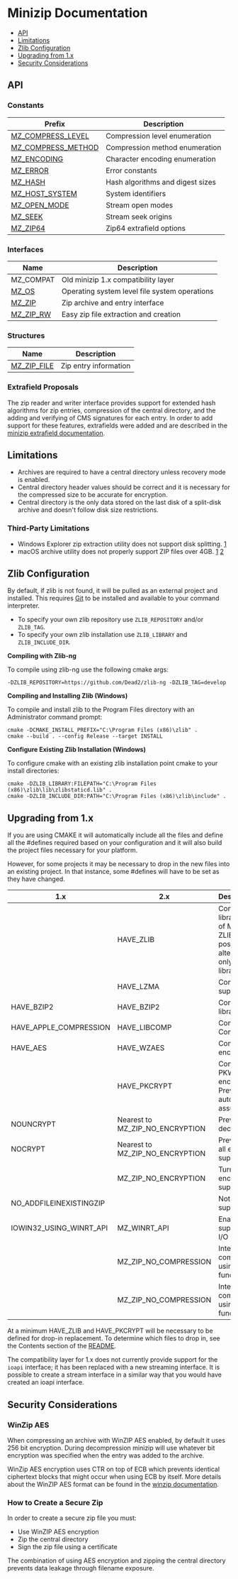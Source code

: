 # Minizip Documentation  <!-- omit in toc -->

- [API](#api)
- [Limitations](#limitations)
- [Zlib Configuration](#zlib-configuration)
- [Upgrading from 1.x](#upgrading-from-1x)
- [Security Considerations](#security-considerations)

## API

### Constants <!-- omit in toc -->

|Prefix|Description|
|-|-|
|[MZ_COMPRESS_LEVEL](mz_compress_level.md)|Compression level enumeration|
|[MZ_COMPRESS_METHOD](mz_compress_method.md)|Compression method enumeration|
|[MZ_ENCODING](mz_encoding.md)|Character encoding enumeration|
|[MZ_ERROR](mz_error.md)|Error constants|
|[MZ_HASH](mz_hash.md)|Hash algorithms and digest sizes
|[MZ_HOST_SYSTEM](mz_host_system.md)|System identifiers|
|[MZ_OPEN_MODE](mz_open_mode.md)|Stream open modes|
|[MZ_SEEK](mz_seek.md)|Stream seek origins|
|[MZ_ZIP64](mz_zip64.md)|Zip64 extrafield options|

### Interfaces <!-- omit in toc -->

|Name|Description|
|-|-|
|MZ_COMPAT|Old minizip 1.x compatibility layer|
|[MZ_OS](mz_os.md)|Operating system level file system operations|
|[MZ_ZIP](mz_zip.md)|Zip archive and entry interface |
|[MZ_ZIP_RW](mz_zip_rw.md)|Easy zip file extraction and creation|

### Structures <!-- omit in toc -->

|Name|Description|
|-|-|
|[MZ_ZIP_FILE](mz_zip_file.md)|Zip entry information|

### Extrafield Proposals <!-- omit in toc -->

The zip reader and writer interface provides support for extended hash algorithms for zip entries, compression of the central directory, and the adding and verifying of CMS signatures for each entry. In order to add support for these features, extrafields were added and are described in the [minizip extrafield documentation](mz_extrafield.md).

## Limitations

+ Archives are required to have a central directory unless recovery mode is enabled.
+ Central directory header values should be correct and it is necessary for the compressed size to be accurate for encryption.
+ Central directory is the only data stored on the last disk of a split-disk archive and doesn't follow disk size restrictions.

### Third-Party Limitations <!-- omit in toc -->

* Windows Explorer zip extraction utility does not support disk splitting. [1](https://stackoverflow.com/questions/31286707/the-same-volume-can-not-be-used-as-both-the-source-and-destination)
* macOS archive utility does not properly support ZIP files over 4GB. [1](http://web.archive.org/web/20140331005235/http://www.springyarchiver.com/blog/topic/topic/203) [2](https://bitinn.net/10716/)

## Zlib Configuration

By default, if zlib is not found, it will be pulled as an external project and installed. This requires [Git](https://git-scm.com/) to be installed and available to your command interpreter.

* To specify your own zlib repository use `ZLIB_REPOSITORY` and/or `ZLIB_TAG`.
* To specify your own zlib installation use `ZLIB_LIBRARY` and `ZLIB_INCLUDE_DIR`.

**Compiling with Zlib-ng**

To compile using zlib-ng use the following cmake args:

```
-DZLIB_REPOSITORY=https://github.com/Dead2/zlib-ng -DZLIB_TAG=develop
```
**Compiling and Installing Zlib (Windows)**

To compile and install zlib to the Program Files directory with an Administrator command prompt:

```
cmake -DCMAKE_INSTALL_PREFIX="C:\Program Files (x86)\zlib" .
cmake --build . --config Release --target INSTALL
```
**Configure Existing Zlib Installation (Windows)**

To configure cmake with an existing zlib installation point cmake to your install directories:

```
cmake -DZLIB_LIBRARY:FILEPATH="C:\Program Files (x86)\zlib\lib\zlibstaticd.lib" .
cmake -DZLIB_INCLUDE_DIR:PATH="C:\Program Files (x86)\zlib\include" .
```

## Upgrading from 1.x

If you are using CMAKE it will automatically include all the files and define all the #defines
required based on your configuration and it will also build the project files necessary for your platform.

However, for some projects it may be necessary to drop in the new files into an existing project. In that
instance, some #defines will have to be set as they have changed.

|1.x|2.x|Description|
|-|-|:-|
||HAVE_ZLIB|Compile with ZLIB library. Older verisons of Minizip required ZLIB. It is now possible to alternatively compile only using liblzma library.|
||HAVE_LZMA|Compile with LZMA support.|
|HAVE_BZIP2|HAVE_BZIP2|Compile with BZIP2 library support.|
|HAVE_APPLE_COMPRESSION|HAVE_LIBCOMP|Compile using Apple Compression library.|
|HAVE_AES|HAVE_WZAES|Compile using AES encryption support.|
||HAVE_PKCRYPT|Compile using PKWARE traditional encryption support. Previously this was automatically assumed.|
|NOUNCRYPT|Nearest to MZ_ZIP_NO_ENCRYPTION|Previously turn off all decryption support.|
|NOCRYPT|Nearest to MZ_ZIP_NO_ENCRYPTION|Previously turned off all encryption support.|
||MZ_ZIP_NO_ENCRYPTION|Turns off all encryption/decryption support.|
|NO_ADDFILEINEXISTINGZIP||Not currently supported.|
|IOWIN32_USING_WINRT_API|MZ_WINRT_API|Enable WinRT API support in Win32 file I/O stream.|
||MZ_ZIP_NO_COMPRESSION|Intended to reduce compilation size if not using zipping functionality.|
||MZ_ZIP_NO_COMPRESSION|Intended to reduce compilation size if not using zipping functionality.|

At a minimum HAVE_ZLIB and HAVE_PKCRYPT will be necessary to be defined for drop-in replacement. To determine which files to drop in, see the Contents section of the [README](https://github.com/nmoinvaz/minizip/blob/master/README.md).

The compatibility layer for 1.x does not currently provide support for the `ioapi` interface; it has been replaced with a new streaming interface. It is possible to create a stream interface in a similar way that you would have created an  ioapi interface.

## Security Considerations

### WinZip AES <!-- omit in toc -->

When compressing an archive with WinZIP AES enabled, by default it uses 256 bit encryption. During decompression minizip will use whatever bit encryption was specified when the entry was added to the archive.

WinZip AES encryption uses CTR on top of ECB which prevents identical ciphertext blocks that might occur when using ECB by itself. More details about the WinZIP AES format can be found in the [winzip documentation](zip/winzip_aes.md).

### How to Create a Secure Zip <!-- omit in toc -->

In order to create a secure zip file you must:

* Use WinZIP AES encryption
* Zip the central directory
* Sign the zip file using a certificate

The combination of using AES encryption and zipping the central directory prevents data leakage through filename exposure.
